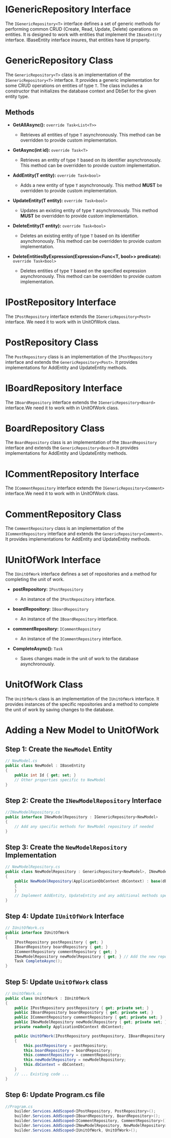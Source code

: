 # IGenericRepository<T> Interface

The `IGenericRepository<T>` interface defines a set of generic methods for performing common CRUD (Create, Read, Update, Delete) operations on entities. 
It is designed to work with entities that implement the `IBaseEntity` interface.
IBaseEntity interface insures, that entities have Id property.

# GenericRepository<T> Class

The `GenericRepository<T>` class is an implementation of the `IGenericRepository<T>` interface. It provides a generic implementation for some CRUD operations on entities of type `T`. The class includes a constructor that initializes the database context and DbSet for the given entity type.

## Methods

- **GetAllAsync():** `override Task<List<T>>`
  - Retrieves all entities of type `T` asynchronously. This method can be overridden to provide custom implementation.

- **GetAsync(int id):** `override Task<T>`
  - Retrieves an entity of type `T` based on its identifier asynchronously. This method can be overridden to provide custom implementation.

- **AddEntity(T entity):** `override Task<bool>`
  - Adds a new entity of type `T` asynchronously. This method **MUST** be overridden to provide custom implementation.

- **UpdateEntity(T entity):** `override Task<bool>`
  - Updates an existing entity of type `T` asynchronously. This method **MUST** be overridden to provide custom implementation.

- **DeleteEntity(T entity):** `override Task<bool>`
  - Deletes an existing entity of type `T` based on its identifier asynchronously. This method can be overridden to provide custom implementation.


- **DeleteEntitiesByExpression(Expression<Func<T, bool>> predicate):** `override Task<bool>`
  - Deletes entities of type `T` based on the specified expression asynchronously. This method can be overridden to provide custom implementation.

# IPostRepository Interface

The `IPostRepository` interface extends the `IGenericRepository<Post>` interface. We need it to work with in UnitOfWork class.

# PostRepository Class

The `PostRepository` class is an implementation of the `IPostRepository` interface and extends the `GenericRepository<Post>`. It provides implementations for AddEntity and UpdateEntity methods.

# IBoardRepository Interface

The `IBoardRepository` interface extends the `IGenericRepository<Board>` interface.We need it to work with in UnitOfWork class.

# BoardRepository Class

The `BoardRepository` class is an implementation of the `IBoardRepository` interface and extends the `GenericRepository<Board>`.It provides implementations for AddEntity and UpdateEntity methods.

# ICommentRepository Interface

The `ICommentRepository` interface extends the `IGenericRepository<Comment>` interface.We need it to work with in UnitOfWork class.

# CommentRepository Class

The `CommentRepository` class is an implementation of the `ICommentRepository` interface and extends the `GenericRepository<Comment>`. It provides implementations for AddEntity and UpdateEntity methods.

# IUnitOfWork Interface

The `IUnitOfWork` interface defines a set of repositories and a method for completing the unit of work.

- **postRepository:** `IPostRepository`
  - An instance of the `IPostRepository` interface.

- **boardRepository:** `IBoardRepository`
  - An instance of the `IBoardRepository` interface.

- **commentRepository:** `ICommentRepository`
  - An instance of the `ICommentRepository` interface.

- **CompleteAsync():** `Task`
  - Saves changes made in the unit of work to the database asynchronously.

# UnitOfWork Class

The `UnitOfWork` class is an implementation of the `IUnitOfWork` interface. It provides instances of the specific repositories and a method to complete the unit of work by saving changes to the database.

# Adding a New Model to UnitOfWork

## **Step 1: Create the `NewModel` Entity**

```csharp
// NewModel.cs
public class NewModel : IBaseEntity
{
    public int Id { get; set; }
    // Other properties specific to NewModel
}
```
## Step 2: Create the `INewModelRepository` Interface
```csharp
//INewModelRepository.cs
public interface INewModelRepository : IGenericRepository<NewModel>
{
    // Add any specific methods for NewModel repository if needed
}
```

## Step 3: Create the `NewModelRepository` Implementation
```csharp
// NewModelRepository.cs
public class NewModelRepository : GenericRepository<NewModel>, INewModelRepository
{
    public NewModelRepository(ApplicationDbContext dbContext) : base(dbContext)
    {
    }
    // Implement AddEntity, UpdateEntity and any additional methods specific to NewModel repository
}
```

## Step 4: Update `IUnitOfWork` Interface

```csharp
// IUnitOfWork.cs
public interface IUnitOfWork
{
    IPostRepository postRepository { get; }
    IBoardRepository boardRepository { get; }
    ICommentRepository commentRepository { get; }
    INewModelRepository newModelRepository { get; } // Add the new repository
    Task CompleteAsync();
}
```

## Step 5: Update `UnitOfWork` class

```csharp
// UnitOfWork.cs
public class UnitOfWork : IUnitOfWork
{
    public IPostRepository postRepository { get; private set; }
    public IBoardRepository boardRepository { get; private set; }
    public ICommentRepository commentRepository { get; private set; }
    public INewModelRepository newModelRepository { get; private set; } // Add the new repository
    private readonly ApplicationDbContext dbContext;

    public UnitOfWork(IPostRepository postRepository, IBoardRepository boardRepository,ICommentRepository commentRepository,INewModelRepository newModelRepository ApplicationDbContext dbContext)
    {
        this.postRepository = postRepository;
        this.boardRepository = boardRepository;
        this.commentRepository = commentRepository;
        this.newModelRepository = newModelRepository;
        this.dbContext = dbContext;
    }
    // ... Existing code ...
}
```

## Step 6: Update Program.cs file
```csharp
//Program.cs
    builder.Services.AddScoped<IPostRepository, PostRepository>();
    builder.Services.AddScoped<IBoardRepository, BoardRepository>();
    builder.Services.AddScoped<ICommentRepository, CommentRepository>();
    builder.Services.AddScoped<INewModelRepository, NewModelRepository>();
    builder.Services.AddScoped<IUnitOfWork, UnitOfWork>();
 ```
